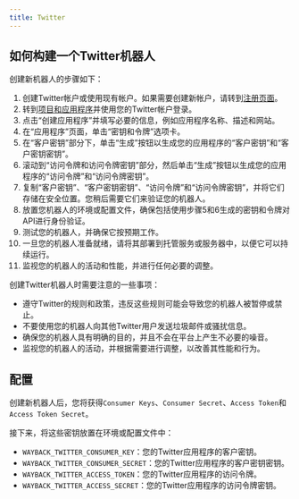 ```yaml
---
title: Twitter
---
```


## 如何构建一个Twitter机器人

创建新机器人的步骤如下：

1. 创建Twitter帐户或使用现有帐户。如果需要创建新帐户，请转到[注册页面](https://twitter.com/signup)。
2. 转到[项目和应用程序](https://developer.twitter.com/en/portal/projects-and-apps)并使用您的Twitter帐户登录。
3. 点击“创建应用程序”并填写必要的信息，例如应用程序名称、描述和网站。
4. 在“应用程序”页面，单击“密钥和令牌”选项卡。
5. 在“客户密钥”部分下，单击“生成”按钮以生成您的应用程序的“客户密钥”和“客户密钥密钥”。
6. 滚动到“访问令牌和访问令牌密钥”部分，然后单击“生成”按钮以生成您的应用程序的“访问令牌”和“访问令牌密钥”。
7. 复制“客户密钥”、“客户密钥密钥”、“访问令牌”和“访问令牌密钥”，并将它们存储在安全位置。您稍后需要它们来验证您的机器人。
8. 放置您机器人的环境或配置文件，确保包括使用步骤5和6生成的密钥和令牌对API进行身份验证。
9. 测试您的机器人，并确保它按预期工作。
10. 一旦您的机器人准备就绪，请将其部署到托管服务或服务器中，以便它可以持续运行。
11. 监视您的机器人的活动和性能，并进行任何必要的调整。

创建Twitter机器人时需要注意的一些事项：

- 遵守Twitter的规则和政策，违反这些规则可能会导致您的机器人被暂停或禁止。
- 不要使用您的机器人向其他Twitter用户发送垃圾邮件或骚扰信息。
- 确保您的机器人具有明确的目的，并且不会在平台上产生不必要的噪音。
- 监视您的机器人的活动，并根据需要进行调整，以改善其性能和行为。

## 配置

创建新机器人后，您将获得`Consumer Keys`、`Consumer Secret`、`Access Token`和`Access Token Secret`。

接下来，将这些密钥放置在环境或配置文件中：

- `WAYBACK_TWITTER_CONSUMER_KEY`：您的Twitter应用程序的客户密钥。
- `WAYBACK_TWITTER_CONSUMER_SECRET`：您的Twitter应用程序的客户密钥密钥。
- `WAYBACK_TWITTER_ACCESS_TOKEN`：您的Twitter应用程序的访问令牌。
- `WAYBACK_TWITTER_ACCESS_SECRET`：您的Twitter应用程序的访问令牌密钥。
